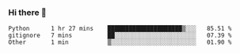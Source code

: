 ### Hi there 👋

<!--
**gustavkrist/gustavkrist** is a ✨ _special_ ✨ repository because its `README.md` (this file) appears on your GitHub profile.

Here are some ideas to get you started:

- 🔭 I’m currently working on ...
- 🌱 I’m currently learning ...
- 👯 I’m looking to collaborate on ...
- 🤔 I’m looking for help with ...
- 💬 Ask me about ...
- 📫 How to reach me: ...
- 😄 Pronouns: ...
- ⚡ Fun fact: ...
-->

<!--START_SECTION:waka-->

```text
Python      1 hr 27 mins    █████████████████████▒░░░   85.51 %
gitignore   7 mins          ██░░░░░░░░░░░░░░░░░░░░░░░   07.39 %
Other       1 min           ▒░░░░░░░░░░░░░░░░░░░░░░░░   01.90 %
```

<!--END_SECTION:waka-->
